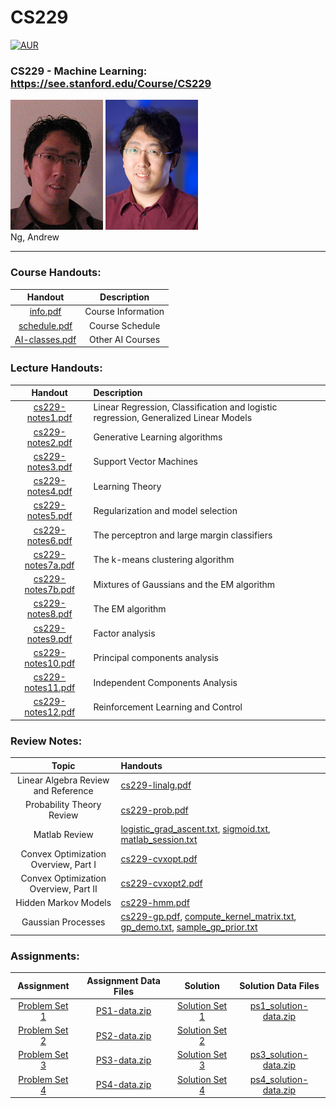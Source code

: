 # CS229


[![AUR](https://img.shields.io/aur/license/yaourt.svg)](https://github.com/hktxt/CS229/blob/master/LICENSE)

### CS229 - Machine Learning: https://see.stanford.edu/Course/CS229
![Ng, Andrew](ng.jpg)             ![Ng, Andrew](ayn.jpg)  
Ng, Andrew
<!-- vim-markdown-toc GFM -->
<!-- vim-markdown-toc -->
_______________
### Course Handouts:
Handout                | Description
:---:                | :---:
[info.pdf](/info.pdf)     | Course Information
[schedule.pdf](/schedule.pdf)     | Course Schedule
[AI-classes.pdf](/AI-classes.pdf)     | Other AI Courses



### Lecture Handouts:
Handout                | Description
:---:                | :---
[cs229-notes1.pdf](/cs229-notes1.pdf)     | Linear Regression, Classification and logistic regression, Generalized Linear Models
[cs229-notes2.pdf](/cs229-notes2.pdf)     | Generative Learning algorithms
[cs229-notes3.pdf](/cs229-notes3.pdf)     | Support Vector Machines
[cs229-notes4.pdf](/cs229-notes4.pdf)     | Learning Theory
[cs229-notes5.pdf](/cs229-notes5.pdf)     | Regularization and model selection
[cs229-notes6.pdf](/cs229-notes6.pdf)     | 	The perceptron and large margin classifiers
[cs229-notes7a.pdf](/cs229-notes7a.pdf)     | The k-means clustering algorithm
[cs229-notes7b.pdf](/cs229-notes7b.pdf)     | Mixtures of Gaussians and the EM algorithm
[cs229-notes8.pdf](/cs229-notes8.pdf)     | The EM algorithm
[cs229-notes9.pdf](/cs229-notes9.pdf)     | 	Factor analysis
[cs229-notes10.pdf](/cs229-notes10.pdf)     | Principal components analysis
[cs229-notes11.pdf](/cs229-notes11.pdf)     |Independent Components Analysis
[cs229-notes12.pdf](/cs229-notes12.pdf)     | Reinforcement Learning and Control


### Review Notes:
Topic                | Handouts
:---:                | :---
Linear Algebra Review and Reference         | [cs229-linalg.pdf](/cs229-linalg.pdf) 
Probability Theory Review                   | [cs229-prob.pdf](/cs229-prob.pdf) 
Matlab Review                               | [logistic_grad_ascent.txt](/logistic_grad_ascent.txt),  [sigmoid.txt](/sigmoid.txt), [matlab_session.txt](/matlab_session.txt)
Convex Optimization Overview, Part I        | [cs229-cvxopt.pdf](/cs229-cvxopt.pdf) 
Convex Optimization Overview, Part II       | [cs229-cvxopt2.pdf](/cs229-cvxopt2.pdf) 
Hidden Markov Models                        |	[cs229-hmm.pdf](/cs229-hmm.pdf) 
Gaussian Processes                          | [cs229-gp.pdf](/cs229-gp.pdf), [	compute_kernel_matrix.txt](/compute_kernel_matrix.txt), [gp_demo.txt](/gp_demo.txt), [	sample_gp_prior.txt](/sample_gp_prior.txt) 


### Assignments:
Assignment                | Assignment Data Files               | Solution                | Solution Data Files
:---:                | :---:                   | :---:                     | :---:
[Problem Set 1](/problemset1.pdf)    |[PS1-data.zip](/PS1-data.zip)       |[Solution Set 1](/ps1_solution.pdf)         |[ps1_solution-data.zip](/ps1_solution-data.zip)
[Problem Set 2](/problemset2.pdf)    |[PS2-data.zip](/PS2-data.zip)       |[Solution Set 2](/ps2_solution.pdf)         | 
[Problem Set 3](/problemset3.pdf)    |[PS3-data.zip](/PS3-data.zip)       |[Solution Set 3](/ps3_solution.pdf)         |[ps3_solution-data.zip](/ps3_solution-data.zip)
[Problem Set 4](/problemset4.pdf)    |[PS4-data.zip](/PS4-data.zip)       |[Solution Set 4](/ps4_solution.pdf)         |[ps4_solution-data.zip](/ps4_solution-data.zip)


